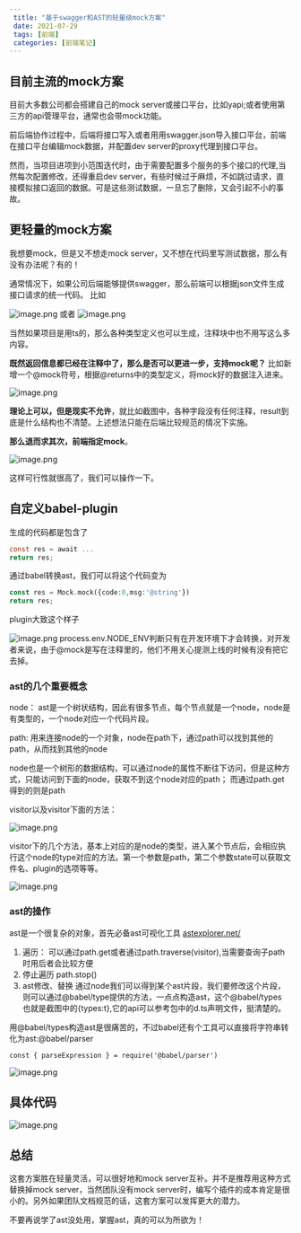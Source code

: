 ```yaml
---
 title: "基于swagger和AST的轻量级mock方案"
 date: 2021-07-29
 tags: [前端]
 categories: [前端笔记]
---
```


目前主流的mock方案
-----------

目前大多数公司都会搭建自己的mock server或接口平台，比如yapi;或者使用第三方的api管理平台，通常也会带mock功能。

前后端协作过程中，后端将接口写入或者用用swagger.json导入接口平台，前端在接口平台编辑mock数据，并配置dev server的proxy代理到接口平台。

然而，当项目进项到小范围迭代时，由于需要配置多个服务的多个接口的代理,当然每次配置修改，还得重启dev server，有些时候过于麻烦，不如跳过请求，直接模拟接口返回的数据。可是这些测试数据，一旦忘了删除，又会引起不小的事故。

更轻量的mock方案
----------

我想要mock，但是又不想走mock server，又不想在代码里写测试数据，那么有没有办法呢？有的！

通常情况下，如果公司后端能够提供swagger，那么前端可以根据json文件生成接口请求的统一代码。 比如

![image.png](../imgs/10c5f00eda3c48d29258f27106bdd07d.png) 或者 ![image.png](../imgs/60e2c179cd9d4caa9cfd576459bd8a08.png)

当然如果项目是用ts的，那么各种类型定义也可以生成，注释块中也不用写这么多内容。

**既然返回信息都已经在注释中了，那么是否可以更进一步，支持mock呢？** 比如新增一个@mock符号，根据@returns中的类型定义，将mock好的数据注入进来。

![image.png](../imgs/0be2614c9e344dae9bfddf91d293525b.png)

**理论上可以，但是现实不允许**，就比如截图中，各种字段没有任何注释，result到底是什么结构也不清楚。上述想法只能在后端比较规范的情况下实施。

**那么退而求其次，前端指定mock**。

![image.png](../imgs/0e8108de34d14efdb7b72d13e37121ac.png)

这样可行性就很高了，我们可以操作一下。

自定义babel-plugin
---------------

生成的代码都是包含了

```csharp
const res = await ...
return res;
```

通过babel转换ast，我们可以将这个代码变为

```php
const res = Mock.mock({code:0,msg:'@string'})
return res;
```

plugin大致这个样子

![image.png](../imgs/76bd8f8d77934079b3d1921ee8c65baa.png) process.env.NODE\_ENV判断只有在开发环境下才会转换，对开发者来说，由于@mock是写在注释里的，他们不用关心提测上线的时候有没有把它去掉。

### ast的几个重要概念

node： ast是一个树状结构，因此有很多节点，每个节点就是一个node，node是有类型的，一个node对应一个代码片段。

path: 用来连接node的一个对象，node在path下，通过path可以找到其他的path，从而找到其他的node

node也是一个树形的数据结构，可以通过node的属性不断往下访问，但是这种方式，只能访问到下面的node，获取不到这个node对应的path； 而通过path.get得到的则是path

visitor以及visitor下面的方法：

![image.png](../imgs/1902c6bb31c6405ca1c5c77e9f35fe1a.png)

visitor下的几个方法，基本上对应的是node的类型，进入某个节点后，会相应执行这个node的type对应的方法。第一个参数是path，第二个参数state可以获取文件名、plugin的选项等等。

![image.png](../imgs/fb8618145de9463981c94d9afcd58dab.png)

### ast的操作

ast是一个很复杂的对象，首先必备ast可视化工具 [astexplorer.net/](https://astexplorer.net%2F "https://astexplorer.net/")

1.  遍历： 可以通过path.get或者通过path.traverse(visitor),当需要查询子path时用后者会比较方便
2.  停止遍历 path.stop()
3.  ast修改、替换 通过node我们可以得到某个ast片段，我们要修改这个片段，则可以通过@babel/type提供的方法，一点点构造ast，这个@babel/types 也就是截图中的{types:t},它的api可以参考包中的d.ts声明文件，挺清楚的。

用@babel/types构造ast是很痛苦的，不过babel还有个工具可以直接将字符串转化为ast:@babel/parser

`const { parseExpression } = require('@babel/parser')`

![image.png](../imgs/e27249efe15b4c27b00bb6e5096c23d9.png)

具体代码
----

![image.png](../imgs/a7c6fea42810464aa34b8a331ac925af.png)

总结
--

这套方案胜在轻量灵活，可以很好地和mock server互补。并不是推荐用这种方式替换掉mock server，当然团队没有mock server时，编写个插件的成本肯定是很小的。另外如果团队文档规范的话，这套方案可以发挥更大的潜力。

不要再说学了ast没处用，掌握ast，真的可以为所欲为！